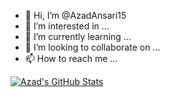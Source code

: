 - 👋 Hi, I’m @AzadAnsari15
- 👀 I’m interested in ...
- 🌱 I’m currently learning ...
- 💞️ I’m looking to collaborate on ...
- 📫 How to reach me ...

<!---
AzadAnsari15/AzadAnsari15 is a ✨ special ✨ repository because its `README.md` (this file) appears on your GitHub profile.
You can click the Preview link to take a look at your changes.
--->
[![Azad's GitHub Stats](https://github-readme-stats.vercel.app/api?username=AzadAnsari15&show_icons=true&count_private=true&hide=contribs)](https://github.com/AzadAnsari15)
